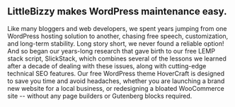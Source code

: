 ## LittleBizzy makes WordPress maintenance easy.

Like many bloggers and web developers, we spent years jumping from one WordPress hosting solution to another, chasing free speech, customization, and long-term stability. Long story short, we never found a reliable option! And so began our years-long research that gave birth to our free LEMP stack script, SlickStack, which combines several of the lessons we learned after a decade of dealing with these issues, along with cutting-edge technical SEO features. Our free WordPress theme HoverCraft is designed to save you time and avoid headaches, whether you are launching a brand new website for a local business, or redesigning a bloated WooCommerce site -- without any page builders or Gutenberg blocks required.
